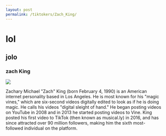 ```yaml
---
layout: post
permalink: /tiktokers/Zach_King/
---
```

# lol
## jolo
### zach King


<img src="//upload.wikimedia.org/wikipedia/commons/thumb/0/0d/Zach_King_%287485332562%29_%28cropped%29.jpg/220px-Zach_King_%287485332562%29_%28cropped%29.jpg"> 

Zachary Michael "Zach" King (born February 4, 1990) is an American internet personality based in Los Angeles. He is most known for his "magic vines," which are six-second videos digitally edited to look as if he is doing magic. He calls his videos "digital sleight of hand." He began posting videos on YouTube in 2008 and in 2013 he started posting videos to Vine. King posted his first video to TikTok (then known as musical.ly) in 2016, and has since attracted over 90 million followers, making him the sixth most-followed individual on the platform.


